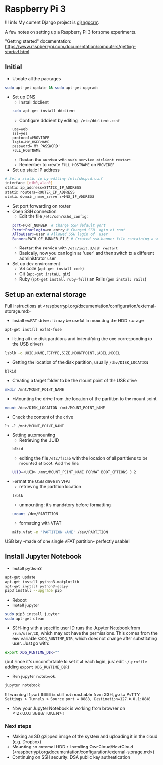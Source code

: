 # Raspberry Pi 3

!!! info
    My current Django project is [djangocrm](https://github.com/sannae/djangocrm).

A few notes on setting up a Raspberry Pi 3 for some experiments.

"Getting started" documentation: <https://www.raspberrypi.com/documentation/computers/getting-started.html> 

## Initial
* Update all the packages
```bash
sudo apt-get update && sudo apt-get upgrade
```
* Set up DNS
    * Install ddclient:
    ```bash
    sudo apt-get install ddclient
    ``` 
    * Configure ddclient by editing ` /etc/ddclient.conf`
    ```
	use=web 
	ssl=yes 
	protocol=PROVIDER
	login=MY_USERNAME
	password='MY_PASSWORD'
	FULL_HOSTNAME
    ```
    * Restart the service with `sudo service ddclient restart`
    * Remember to create `FULL_HOSTNAME` on `PROVIDER`
* Set up static IP address
```bash
# Set a static ip by editing /etc/dhcpcd.conf
interface [eth0,wlan0] 
static ip_address=STATIC_IP_ADDRESS
static routers=ROUTER_IP_ADDRESS
static domain_name_servers=DNS_IP_ADDRESS
```
* Set port forwarding on router
* Open SSH connection
    * Edit the file `/etc/ssh/sshd_config`:
    ```bash
    port=PORT_NUMBER  # Change SSH default port 
    PermitRootlogin=no entry # Changed SSH login of root 
    AllowUsers=user # Allowed SSH login of 'user'
    Banner=PATH_OF_BANNER_FILE # Created ssh-banner file containing a warning, then edited Banner entry with the path
    ```
    * Restart the service with `/etc/init.d/ssh restart`
    * Basically, now you can login as 'user' and then switch to a different administrator user
* Set up dev environment
  * VS code (`apt-get install code`)
  * Git (`apt-get instaLL git`)
  * Ruby (`apt-get install ruby-full`) an Rails (`gem install rails`)

## Set up an external storage
Full instructions at <raspberrypi.org/documentation/configuration/external-storage.md>

* Install exFAT driver: it may be useful in mounting the HDD storage
```bash
apt-get install exfat-fuse
```	
* listing all the disk partitions and indentifying the one corresponding to the USB driver)
```bash
lsblk -o UUID,NAME,FSTYPE,SIZE,MOUNTPOINT,LABEL,MODEL 
```  
* Getting the location of the disk partition, usually `/dev/DISK_LOCATION`
```bash
blkid
```
* Creating a target folder to be the mount point of the USB drive
```bash
mkdir /mnt/MOUNT_POINT_NAME 
```
* *Mounting the drive from the location of the partition to the mount point
```bash
mount /dev/DISK_LOCATION /mnt/MOUNT_POINT_NAME
```
* Check the content of the drive
```
ls -l /mnt/MOUNT_POINT_NAME
```
* Setting automounting
    * Retrieving the UUID
    ```bash
    blkid
    ```
    * editing the file `/etc/fstab` with the location of all partitions to be mounted at boot. Add the line
    ```bash
    UUID=<UUID> /mnt/MOUNT_POINT_NAME FORMAT BOOT_OPTIONS 0 2
    ```
* Format the USB drive in VFAT
    * retrieving the partition location
    ```bash
    lsblk
    ```
    * unmounting: it's mandatory before formatting
    ```bash
    umount /dev/PARTITION
    ```
    * formatting with VFAT
    ```bash
    mkfs.vfat -n 'PARTITION_NAME' /dev/PARTITION  
    ```
USB key -made of one single VFAT partition- perfectly usable!

## Install Jupyter Notebook

* Install python3
```bash
apt-get update
apt-get install python3-matplotlib
apt-get install python3-scipy
pip3 install --upgrade pip
```
* Reboot
* Install jupyter
```bash
sudo pip3 install jupyter
sudo apt-get clean
```
* SSH-ing with a specific user ID runs the Jupyter Notebook from `/run/user/ID`, which may not have the permissions. 
This comes from the env variable `$XDG_RUNTIME_DIR`, which does not change after substituting user. Just go with:
```bash
export XDG_RUNTIME_DIR=""
```
(but since it's uncomfortable to set it at each login, just edit `~/.profile` adding `export XDG_RUNTIME_DIR`)
* Run jupyter notebook:
```bash
jupyter notebook
```
!!! warning
    If port 8888 is still not reachable from SSH, go to PuTTY `Settings > Tunnels > Source port = 8888, Destination=127.0.0.1:8888`
* Now your Jupyter Notebook is working from browser on <127.0.0.1:8888/TOKEN> !

### Next steps
* Making an SD gzipped image of the system and uploading it in the cloud (e.g. Dropbox)
* Mounting an external HDD + Installing OwnCloud/NextCloud (<raspberrypi.org/documentation/configuration/external-storage.md>)
* Continuing on SSH security: DSA public key authentication